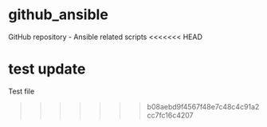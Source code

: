 # github_ansible
GitHub repository - Ansible related scripts
<<<<<<< HEAD

test update
=======
Test file 
>>>>>>> b08aebd9f4567f48e7c48c4c91a2cc7fc16c4207
